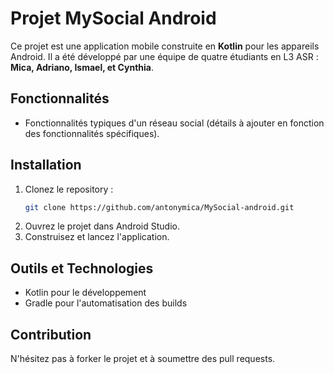 # Projet MySocial Android

Ce projet est une application mobile construite en **Kotlin** pour les appareils Android. Il a été développé par une équipe de quatre étudiants en L3 ASR : **Mica, Adriano, Ismael, et Cynthia**.

## Fonctionnalités
- Fonctionnalités typiques d'un réseau social (détails à ajouter en fonction des fonctionnalités spécifiques).

## Installation
1. Clonez le repository :
   ```bash
   git clone https://github.com/antonymica/MySocial-android.git
2. Ouvrez le projet dans Android Studio.
3. Construisez et lancez l'application.

## Outils et Technologies
 - Kotlin pour le développement
 - Gradle pour l'automatisation des builds

## Contribution
N'hésitez pas à forker le projet et à soumettre des pull requests.
